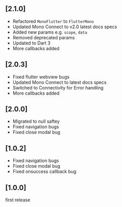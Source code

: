 ## [2.1.0]

- Refactored `MonoFlutter` to `FlutterMono`
- Updated Mono Connect to v2.0 latest docs specs
- Added new params e.g. `scope`, `data`
- Removed deprecated params
- Updated to Dart 3
- More callbacks added

## [2.0.3]

- Fixed flutter webview bugs
- Updated Mono Connect to latest docs specs
- Switched to Connectivity for Error handling
- More callbacks added

## [2.0.0]

- Migrated to null saftey
- Fixed navigation bugs
- Fixed close modal bug

## [1.0.2]

- Fixed navigation bugs
- Fixed close modal bug
- Fixed onsuccess callback bug

## [1.0.0]

first release
